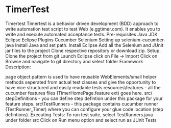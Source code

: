 # TimerTest
Timertest
Timertest is a behavior driven development (BDD) approach to write automation test script to test Web (e.ggtimer.com). It enables you to write and execute automated acceptance tests.
Pre-requisites
Java JDK
Eclipse
Eclipse Plugins 
Cucumber
Selenium
Setting up selenium-cucumber-java
Install Java and set path.
Install Eclipse
Add all the Selenium and JUnit jar files to the project
Clone respective repository or download zip. 
Setup:
Clone the project from git
Launch Eclipse
click on File -> Import
Click on Browse and navigate to git directory and select folder
Framework Description:

page object pattern is used to have reusable WebElements/small helper methods seperated from actual test classes and give the opportunity to have nice structured and easily readable tests
resources\features - all the cucumber features files (TimerHomePage.feature ext) goes here.
src/ stepDefinitions - you can define step defintion under this package for your feature steps.
src\TestRunners - this package contains cucumber runner (TestRunner_Timer) where you can configure your glue code location (step defintions). 
Executing Tests:
To run test suite,
select TestRunners.java under folder src
Click on Run menu option and select run as JUnit Tests
